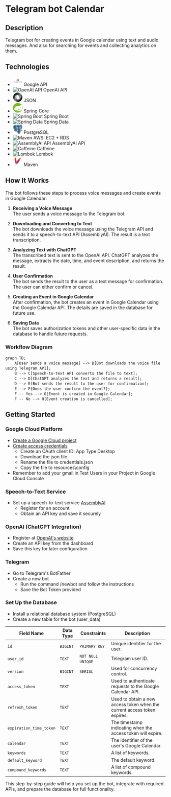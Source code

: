 # Telegram bot Calendar

## Description

Telegram bot for creating events in Google calendar using text and audio messages. And also for searching for events and collecting analytics on them.

## Technologies
- <img src="https://raw.githubusercontent.com/devicons/devicon/ca28c779441053191ff11710fe24a9e6c23690d6/icons/googlecloud/googlecloud-original-wordmark.svg" alt="Google API" width="30" height="30"/> Google API
- <img src="https://upload.wikimedia.org/wikipedia/commons/thumb/4/4d/OpenAI_Logo.svg/1920px-OpenAI_Logo.svg.png" alt="OpenAI API" width="40" height="20"/> OpenAI API
- <img src="https://raw.githubusercontent.com/devicons/devicon/ca28c779441053191ff11710fe24a9e6c23690d6/icons/json/json-original.svg" alt="JSON" width="30" height="30"/> JSON
- <img src="https://raw.githubusercontent.com/devicons/devicon/ca28c779441053191ff11710fe24a9e6c23690d6/icons/spring/spring-original.svg" alt="Spring Core" width="30" height="30"/> Spring Core
- <img src="https://spring.io/img/projects/spring-boot.svg" alt="Spring Boot" width="30" height="30"/> Spring Boot
- <img src="https://spring.io/img/projects/spring-data.svg" alt="Spring Data" width="30" height="30"/> Spring Data
- <img src="https://raw.githubusercontent.com/devicons/devicon/ca28c779441053191ff11710fe24a9e6c23690d6/icons/postgresql/postgresql-original.svg" alt="PostgreSQL" width="30" height="30"/> PostgreSQL
- <img src="https://upload.wikimedia.org/wikipedia/commons/thumb/9/93/Amazon_Web_Services_Logo.svg/1280px-Amazon_Web_Services_Logo.svg.png" alt="Maven" width="30" height="30"/> AWS: EC2 + RDS
- <img src="https://logowik.com/content/uploads/images/assemblyai2279.logowik.com.webp" alt="AssemblyAI API" width="30" height="30"/> AssemblyAI API
- <img src="https://raw.githubusercontent.com/ben-manes/caffeine/master/wiki/logo.png" alt="Caffeine" width="30" height="30"/> Caffeine
- <img src="https://avatars.githubusercontent.com/u/45949248?s=200&v=4" alt="Lombok" width="30" height="30"/> Lombok
- <img src="https://raw.githubusercontent.com/devicons/devicon/ca28c779441053191ff11710fe24a9e6c23690d6/icons/maven/maven-original.svg" alt="Maven" width="30" height="30"/> Maven
## How It Works

The bot follows these steps to process voice messages and create events in Google Calendar:

1. **Receiving a Voice Message**  
   The user sends a voice message to the Telegram bot.

2. **Downloading and Converting to Text**  
   The bot downloads the voice message using the Telegram API and sends it to a speech-to-text API (AssemblyAI). The result is a text transcription.

3. **Analyzing Text with ChatGPT**  
   The transcribed text is sent to the OpenAI API. ChatGPT analyzes the message, extracts the date, time, and event description, and returns the result.

4. **User Confirmation**  
   The bot sends the result to the user as a text message for confirmation. The user can either confirm or cancel.

5. **Creating an Event in Google Calendar**  
   After confirmation, the bot creates an event in Google Calendar using the Google Calendar API. The details are saved in the database for future use.

6. **Saving Data**  
   The bot saves authorization tokens and other user-specific data in the database to handle future requests.

### Workflow Diagram
```mermaid
graph TD;
    A[User sends a voice message] --> B[Bot downloads the voice file using Telegram API];
    B --> C[Speech-to-text API converts the file to text];
    C --> D[ChatGPT analyzes the text and returns a result];
    D --> E[Bot sends the result to the user for confirmation];
    E --> F{Does the user confirm the event?};
    F -- Yes --> G[Event is created in Google Calendar];
    F -- No --> H[Event creation is cancelled];

```

## Getting Started
### Google Cloud Platform
- [Create a Google Cloud project](https://developers.google.com/workspace/guides/create-project)
- [Create access credentials](https://developers.google.com/workspace/guides/create-credentials)
    - Create an OAuth client ID: App Type Desktop
    - Download the json file
    - Rename the file to credentials.json
    - Copy the file to resources\config
- Remember to add your gmail in Test Users in your Project in Google Cloud Console
### Speech-to-Text Service
- Set up a speech-to-text service [AssemblyAI](https://www.assemblyai.com/)
    - Register for an account
    - Obtain an API key and save it securely
### OpenAI (ChatGPT Integration)
- Register at [OpenAI's website](https://openai.com/)
- Create an API key from the dashboard
- Save this key for later configuration
### Telegram
- Go to Telegram's BotFather
- Create a new bot
    - Run the command /newbot and follow the instructions
    - Save the Bot Token provided
### Set Up the Database
- Install a relational database system (PostgreSQL)
- Create a new table for the bot (user_data)

| Field Name    | Data Type     | Constraints         | Description                                                                 |
|---------------|---------------|---------------------|-----------------------------------------------------------------------------|
| `id`          | `BIGINT`      | `PRIMARY KEY`       | Unique identifier for the user.                                             |
| `user_id`     | `TEXT`        | `NOT NULL UNIQUE`   | Telegram user ID.                                                           |
| `version`     | `BIGINT`      | `SERIAL`            | Used for concurrency control.           |
| `access_token`| `TEXT`        |                     | Used to authenticate requests to the Google Calendar API.  |
| `refresh_token`| `TEXT`       |                     | Used to obtain a new access token when the current access token expires.  |
| `expiration_time_token`| `TEXT`|                     | The timestamp indicating when the access token will expire.  |
| `calendar`| `TEXT`        |                     | The identifier of the user's Google Calendar.  |
| `keywords`| `TEXT`        |                     | A list of keywords.  |
| `default_keyword`| `TEXT`        |                     | The default keyword.  |
| `compound_keywords`| `TEXT`        |                     | A list of compound keywords.  |

This step-by-step guide will help you set up the bot, integrate with required APIs, and prepare the database for full functionality.
